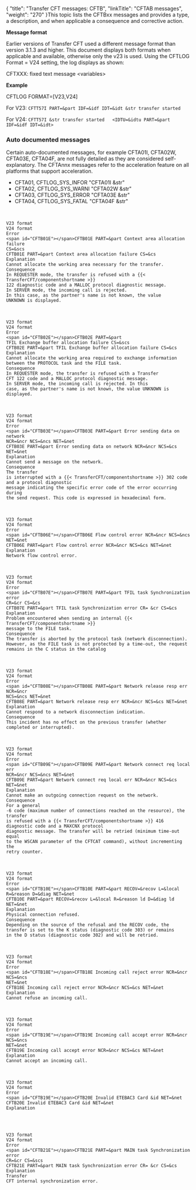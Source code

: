 {
    "title": "Transfer CFT messages: CFTB",
    "linkTitle": "CFTAB messages",
    "weight": "270"
}This topic lists the CFTBxx messages and provides a type, a description, and when applicable a consequence and corrective action.

**Message format**

Earlier versions of Transfer CFT used a different message format than version 3.1.3 and higher. This document displays both formats when applicable and available, otherwise only the v23 is used. Using the CFTLOG Format = V24 setting, the log displays as shown:

CFTXXX: fixed text message &lt;variables>

**Example**

CFTLOG FORMAT=\[V23,V24\]

For V23: `CFTT57I PART=&part IDF=&idf IDT=&idt &str transfer started`

For V24: `CFTT57I &str transfer started   <IDTU=&idtu PART=&part IDF=&idf IDT=&idt>`

### Auto documented messages

Certain auto-documented messages, for example CFTA01I, CFTA02W, CFTA03E, CFTA04F, are not fully detailed as they are considered self-explanatory. The CFTAnnx messages refer to the acceleration feature on all platforms that support acceleration.

-   CFTA01, CFTLOG\_SYS\_INFOR "CFTA01I &str"
-   CFTA02, CFTLOG\_SYS\_WARNI "CFTA02W &str"
-   CFTA03, CFTLOG\_SYS\_ERROR "CFTA03E &str"
-   CFTA04, CFTLOG\_SYS\_FATAL "CFTA04F &str"

 

```
V23 format
V24 format
Error
<span id="CFTB01E"></span>CFTB01E PART=&part Context area allocation failure
CS=&scs
CFTB01E PART=&part Context area allocation failure CS=&cs
Explanation
Cannot allocate the working area necessary for the transfer.
Consequence
In REQUESTER mode, the transfer is refused with a {{< TransferCFT/componentshortname >}}
122 diagnostic code and a MALLOC protocol diagnostic message.
In SERVER mode, the incoming call is rejected.
In this case, as the partner's name is not known, the value
UNKNOWN is displayed.
```

 

```
V23 format
V24 format
Error
<span id="CFTB02E"></span>CFTB02E PART=&part
TFIL Exchange buffer allocation failure CS=&scs
CFTB02E PART=&part TFIL Exchange buffer allocation failure CS=&cs
Explanation
Cannot allocate the working area required to exchange information
between the PROTOCOL task and the FILE task.
Consequence
In REQUESTER mode, the transfer is refused with a Transfer
CFT 122 code and a MALLOC protocol diagnostic message.
In SERVER mode, the incoming call is rejected. In this
case, as the partner's name is not known, the value UNKNOWN is displayed.
```

 

```
V23 format
V24 format
Error
<span id="CFTB03E"></span>CFTB03E PART=&part Error sending data on network
NCR=&ncr NCS=&ncs NET=&net
CFTB03E PART=&part Error sending data on network NCR=&ncr NCS=&cs NET=&net
Explanation
Cannot send a message on the network.
Consequence
The transfer
is interrupted with a {{< TransferCFT/componentshortname >}} 302 code and a protocol diagnostic
message indicating the specific error code of the error occurring during
the send request. This code is expressed in hexadecimal form.
```

 

```
V23 format
V24 format
Error
<span id="CFTB06E"></span>CFTB06E Flow control error NCR=&ncr NCS=&ncs
NET=&net
CFTB06E PART=&part Flow control error NCR=&ncr NCS=&cs NET=&net
Explanation
Network flow control error.
```

 

```
V23 format
V24 format
Error
<span id="CFTB07E"></span>CFTB07E PART=&part TFIL task Synchronization error
CR=&cr CS=&cs
CFTB07E PART=&part TFIL task Synchronization error CR= &cr CS=&cs
Explanation
Problem encountered when sending an internal {{< TransferCFT/componentshortname >}}
message to the FILE task.
Consequence
The transfer is aborted by the protocol task (network disconnection).
However, as the FILE task is not protected by a time-out, the request
remains in the C status in the catalog
```

 

```
V23 format
V24 format
Error
<span id="CFTB08E"></span>CFTB08E PART=&part Network release resp err NCR=&ncr
NCS=&ncs NET=&net
CFTB08E PART=&part Network release resp err NCR=&ncr NCS=&cs NET=&net
Explanation
Cannot respond to a network disconnection indication.
Consequence
This incident has no effect on the previous transfer (whether
completed or interrupted).
```

 

```
V23 format
V24 format
Error
<span id="CFTB09E"></span>CFTB09E PART=&part Network connect req local err
NCR=&ncr NCS=&ncs NET=&net
CFTB09E PART=&part Network connect req local err NCR=&ncr NCS=&cs NET=&net
Explanation
Cannot make an outgoing connection request on the network.
Consequence
For a general
-6 code (maximum number of connections reached on the resource), the transfer
is refused with a {{< TransferCFT/componentshortname >}} 416 diagnostic code and a MAXCNX protocol
diagnostic message. The transfer will be retried (minimum time-out equal
to the WSCAN parameter of the CFTCAT command), without incrementing the
retry counter.
```

 

```
V23 format
V24 format
Error
<span id="CFTB10E"></span>CFTB10E PART=&part RECOV=&recov L=&local
R=&reason D=&diag NET=&net
CFTB10E PART=&part RECOV=&recov L=&local R=&reason ld D=&diag ld NET=&net
Explanation
Physical connection refused.
Consequence
Depending on the source of the refusal and the RECOV code, the
transfer is set to the K status (diagnostic code 303) or remains
in the D status (diagnostic code 302) and will be retried.
```

 

```
V23 format
V24 format
Error
<span id="CFTB18E"></span>CFTB18E Incoming call reject error NCR=&ncr NCS=&ncs
NET=&net
CFTB18E Incoming call reject error NCR=&ncr NCS=&cs NET=&net
Explanation
Cannot refuse an incoming call.
```

 

```
V23 format
V24 format
Error
<span id="CFTB19E"></span>CFTB19E Incoming call accept error NCR=&ncr NCS=&ncs
NET=&net
CFTB19E Incoming call accept error NCR=&ncr NCS=&cs NET=&net
Explanation
Cannot accept an incoming call.
```

 

```
V23 format
V24 format
Error
<span id="CFTB19E"></span>CFTB20E Invalid ETEBAC3 Card &id NET=&net
CFTB20E Invalid ETEBAC3 Card &id NET=&net
Explanation
 
```

 

```
V23 format
V24 format
Error
<span id="CFTB21E"></span>CFTB21E PART=&part MAIN task Synchronization error
CR=&cr CS=&scs
CFTB21E PART=&part MAIN task Synchronization error CR= &cr CS=&cs
Explanation
Transfer
CFT internal synchronization error.
```
